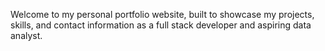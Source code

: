 Welcome to my personal portfolio website, built to showcase my projects, skills, and contact information as a full stack developer and aspiring data analyst.
